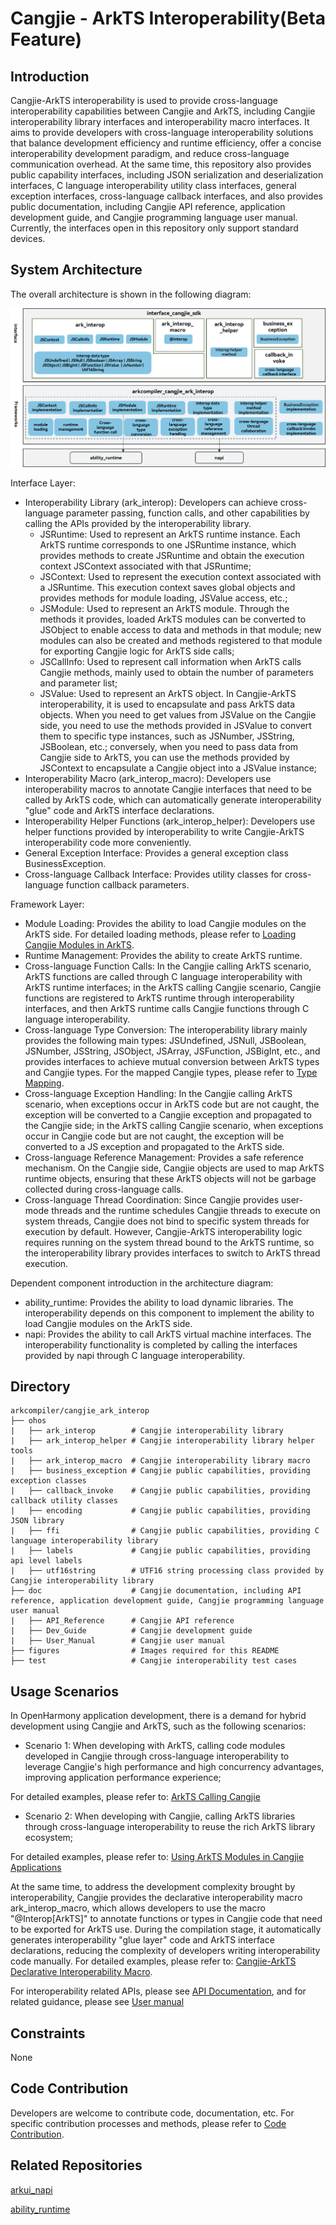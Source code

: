 # Cangjie - ArkTS Interoperability(Beta Feature)
## Introduction

Cangjie-ArkTS interoperability is used to provide cross-language interoperability capabilities between Cangjie and ArkTS, including Cangjie interoperability library interfaces and interoperability macro interfaces. It aims to provide developers with cross-language interoperability solutions that balance development efficiency and runtime efficiency, offer a concise interoperability development paradigm, and reduce cross-language communication overhead. At the same time, this repository also provides public capability interfaces, including JSON serialization and deserialization interfaces, C language interoperability utility class interfaces, general exception interfaces, cross-language callback interfaces, and also provides public documentation, including Cangjie API reference, application development guide, and Cangjie programming language user manual. Currently, the interfaces open in this repository only support standard devices.

## System Architecture

The overall architecture is shown in the following diagram:

![cangjie interop API](./figures/cangjie-interop_eng.png)

Interface Layer:

- Interoperability Library (ark_interop): Developers can achieve cross-language parameter passing, function calls, and other capabilities by calling the APIs provided by the interoperability library.
    - JSRuntime: Used to represent an ArkTS runtime instance. Each ArkTS runtime corresponds to one JSRuntime instance, which provides methods to create JSRuntime and obtain the execution context JSContext associated with that JSRuntime;
    - JSContext: Used to represent the execution context associated with a JSRuntime. This execution context saves global objects and provides methods for module loading, JSValue access, etc.;
    - JSModule: Used to represent an ArkTS module. Through the methods it provides, loaded ArkTS modules can be converted to JSObject to enable access to data and methods in that module; new modules can also be created and methods registered to that module for exporting Cangjie logic for ArkTS side calls;
    - JSCallInfo: Used to represent call information when ArkTS calls Cangjie methods, mainly used to obtain the number of parameters and parameter list;
    - JSValue: Used to represent an ArkTS object. In Cangjie-ArkTS interoperability, it is used to encapsulate and pass ArkTS data objects. When you need to get values from JSValue on the Cangjie side, you need to use the methods provided in JSValue to convert them to specific type instances, such as JSNumber, JSString, JSBoolean, etc.; conversely, when you need to pass data from Cangjie side to ArkTS, you can use the methods provided by JSContext to encapsulate a Cangjie object into a JSValue instance;
- Interoperability Macro (ark_interop_macro): Developers use interoperability macros to annotate Cangjie interfaces that need to be called by ArkTS code, which can automatically generate interoperability "glue" code and ArkTS interface declarations.
- Interoperability Helper Functions (ark_interop_helper): Developers use helper functions provided by interoperability to write Cangjie-ArkTS interoperability code more conveniently.
- General Exception Interface: Provides a general exception class BusinessException.
- Cross-language Callback Interface: Provides utility classes for cross-language function callback parameters.

Framework Layer:

- Module Loading: Provides the ability to load Cangjie modules on the ArkTS side. For detailed loading methods, please refer to [Loading Cangjie Modules in ArkTS](https://gitcode.com/openharmony-sig/arkcompiler_cangjie_ark_interop/blob/master/doc/User_Manual/source_en/FFI/cangjie-arkts/arkts_import_cangjie.md).
- Runtime Management: Provides the ability to create ArkTS runtime.
- Cross-language Function Calls: In the Cangjie calling ArkTS scenario, ArkTS functions are called through C language interoperability with ArkTS runtime interfaces; in the ArkTS calling Cangjie scenario, Cangjie functions are registered to ArkTS runtime through interoperability interfaces, and then ArkTS runtime calls Cangjie functions through C language interoperability.
- Cross-language Type Conversion: The interoperability library mainly provides the following main types: JSUndefined, JSNull, JSBoolean, JSNumber, JSString, JSObject, JSArray, JSFunction, JSBigInt, etc., and provides interfaces to achieve mutual conversion between ArkTS types and Cangjie types. For the mapped Cangjie types, please refer to [Type Mapping](https://gitcode.com/openharmony-sig/arkcompiler_cangjie_ark_interop/blob/master/doc/User_Manual/source_en/FFI/cangjie-arkts/interoperability_macro.md#%E7%B1%BB%E5%9E%8B%E6%98%A0%E5%B0%84).
- Cross-language Exception Handling: In the Cangjie calling ArkTS scenario, when exceptions occur in ArkTS code but are not caught, the exception will be converted to a Cangjie exception and propagated to the Cangjie side; in the ArkTS calling Cangjie scenario, when exceptions occur in Cangjie code but are not caught, the exception will be converted to a JS exception and propagated to the ArkTS side.
- Cross-language Reference Management: Provides a safe reference mechanism. On the Cangjie side, Cangjie objects are used to map ArkTS runtime objects, ensuring that these ArkTS objects will not be garbage collected during cross-language calls.
- Cross-language Thread Coordination: Since Cangjie provides user-mode threads and the runtime schedules Cangjie threads to execute on system threads, Cangjie does not bind to specific system threads for execution by default. However, Cangjie-ArkTS interoperability logic requires running on the system thread bound to the ArkTS runtime, so the interoperability library provides interfaces to switch to ArkTS thread execution.

Dependent component introduction in the architecture diagram:
- ability_runtime: Provides the ability to load dynamic libraries. The interoperability depends on this component to implement the ability to load Cangjie modules on the ArkTS side.
- napi: Provides the ability to call ArkTS virtual machine interfaces. The interoperability functionality is completed by calling the interfaces provided by napi through C language interoperability.

## Directory

```text
arkcompiler/cangjie_ark_interop
├── ohos
|   ├── ark_interop        # Cangjie interoperability library
|   ├── ark_interop_helper # Cangjie interoperability library helper tools
|   ├── ark_interop_macro  # Cangjie interoperability library macro
|   ├── business_exception # Cangjie public capabilities, providing exception classes
|   ├── callback_invoke    # Cangjie public capabilities, providing callback utility classes
|   ├── encoding           # Cangjie public capabilities, providing JSON library
|   ├── ffi                # Cangjie public capabilities, providing C language interoperability library
|   ├── labels             # Cangjie public capabilities, providing api level labels
|   ├── utf16string        # UTF16 string processing class provided by Cangjie interoperability library
├── doc                    # Cangjie documentation, including API reference, application development guide, Cangjie programming language user manual
|   ├── API_Reference      # Cangjie API reference
|   ├── Dev_Guide          # Cangjie development guide
|   ├── User_Manual        # Cangjie user manual
├── figures                # Images required for this README
├── test                   # Cangjie interoperability test cases
```

## Usage Scenarios

In OpenHarmony application development, there is a demand for hybrid development using Cangjie and ArkTS, such as the following scenarios:

- Scenario 1: When developing with ArkTS, calling code modules developed in Cangjie through cross-language interoperability to leverage Cangjie's high performance and high concurrency advantages, improving application performance experience;

For detailed examples, please refer to: [ArkTS Calling Cangjie](https://gitcode.com/openharmony-sig/arkcompiler_cangjie_ark_interop/blob/master/doc/User_Manual/source_en/FFI/cangjie-arkts/method_of_ArkTS_calling_cangjie.md)

- Scenario 2: When developing with Cangjie, calling ArkTS libraries through cross-language interoperability to reuse the rich ArkTS library ecosystem;

For detailed examples, please refer to: [Using ArkTS Modules in Cangjie Applications](https://gitcode.com/openharmony-sig/arkcompiler_cangjie_ark_interop/blob/master/doc/User_Manual/source_en/FFI/cangjie-arkts/using_arkts_module.md)

At the same time, to address the development complexity brought by interoperability, Cangjie provides the declarative interoperability macro ark_interop_macro, which allows developers to use the macro "@Interop[ArkTS]" to annotate functions or types in Cangjie code that need to be exported for ArkTS use. During the compilation stage, it automatically generates interoperability "glue layer" code and ArkTS interface declarations, reducing the complexity of developers writing interoperability code manually. For detailed examples, please refer to: [Cangjie-ArkTS Declarative Interoperability Macro](https://gitcode.com/openharmony-sig/arkcompiler_cangjie_ark_interop/blob/master/doc/User_Manual/source_en/FFI/cangjie-arkts/interoperability_macro.md).

For interoperability related APIs, please see [API Documentation](https://gitcode.com/openharmony-sig/arkcompiler_cangjie_ark_interop/blob/master/doc/API_Reference/source_en/arkinterop/cj-apis-ark_interop.md), and for related guidance, please see [User manual](https://gitcode.com/openharmony-sig/arkcompiler_cangjie_ark_interop/blob/master/doc/User_Manual/source_en/FFI/cangjie-arkts/cangjie_arkts_overview.md)

## Constraints

None

## Code Contribution

Developers are welcome to contribute code, documentation, etc. For specific contribution processes and methods, please refer to [Code Contribution](https://gitcode.com/openharmony/docs/blob/master/en/contribute/code-contribution.md).

## Related Repositories

[arkui_napi](https://gitcode.com/openharmony/arkui_napi)

[ability_runtime](https://gitcode.com/openharmony/ability_ability_runtime)
